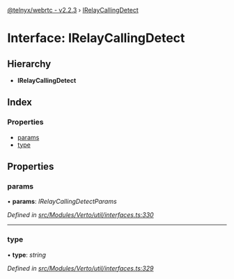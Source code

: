 [@telnyx/webrtc - v2.2.3](../README.md) › [IRelayCallingDetect](irelaycallingdetect.md)

# Interface: IRelayCallingDetect

## Hierarchy

* **IRelayCallingDetect**

## Index

### Properties

* [params](irelaycallingdetect.md#params)
* [type](irelaycallingdetect.md#type)

## Properties

###  params

• **params**: *IRelayCallingDetectParams*

*Defined in [src/Modules/Verto/util/interfaces.ts:330](https://github.com/team-telnyx/webrtc/blob/main/packages/js/src/Modules/Verto/util/interfaces.ts#L330)*

___

###  type

• **type**: *string*

*Defined in [src/Modules/Verto/util/interfaces.ts:329](https://github.com/team-telnyx/webrtc/blob/main/packages/js/src/Modules/Verto/util/interfaces.ts#L329)*
